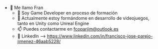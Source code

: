- 👋 Me llamo Fran
	- 👀 Soy Game Developer en proceso de formación
	- 🌱 Actualmente estoy formándome en desarrollo de videojuegos, tanto en Unity como Unreal Engine
	- 📫 Puedes contactarme en fcoparjim@outlook.es
	- 🚀  Linkedln --> https://www.linkedin.com/in/francisco-jose-parejo-jimenez-46aab5228/
	<!---
	FcoParJim/FcoParJim is a ✨ special ✨ repository because its `README.md` (this file) appears on your GitHub profile.
	You can click the Preview link to take a look at your changes.
	--->

